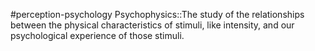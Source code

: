 #perception-psychology 
Psychophysics::The study of the relationships between the physical characteristics of stimuli, like intensity, and our psychological experience of those stimuli.